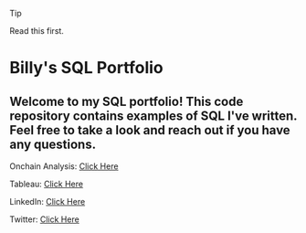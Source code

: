 > [!TIP]
> Read this first.

# Billy's SQL Portfolio

## Welcome to my SQL portfolio! This code repository contains examples of SQL I've written. Feel free to take a look and reach out if you have any questions.

Onchain Analysis: [Click Here](https://flipsidecrypto.xyz/Krafter/dashboards)

Tableau: [Click Here](https://public.tableau.com/app/profile/billy.christianson/vizzes)

LinkedIn: [Click Here](https://www.linkedin.com/in/billytchristianson/)

Twitter: [Click Here](https://x.com/krafter_eth)
